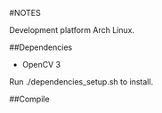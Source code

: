 #NOTES

Development platform Arch Linux.

##Dependencies

- OpenCV 3

Run ./dependencies_setup.sh to install.

##Compile
~~~~g++ livecap.cpp ../libs/gestures.cpp -o livecap -lopencv_core -lopencv_imgproc -lopencv_videoio -lopencv_highgui -I ../libs -Wall -Wextra~~~~
